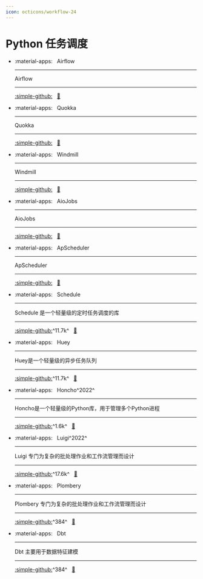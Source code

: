 ```yaml
---
icon: octicons/workflow-24
---
```


# Python 任务调度


<div class="grid cards" markdown>

- :material-apps: &nbsp; Airflow

    ---
    Airflow

    ---
    [:simple-github:](https://github.com/apache/airflow) &nbsp;
    [:bookmark:](https://airflow.apache.org/docs/apache-airflow/stable/index.html)

- :material-apps: &nbsp; Quokka

    ---
    Quokka

    ---
    [:simple-github:](https://github.com/marsupialtail/quokka) &nbsp;
    [:bookmark:](https://marsupialtail.github.io/quokka)

- :material-apps: &nbsp; Windmill

    ---
    Windmill

    ---
    [:simple-github:](https://github.com/windmill-labs/windmill) &nbsp;
    [:bookmark:](https://www.windmill.dev/docs/intro)

- :material-apps: &nbsp; AioJobs

    ---
    AioJobs

    ---
    [:simple-github:](https://github.com/aio-libs/aiojobs) &nbsp;
    [:bookmark:](https://aiojobs.readthedocs.io/en/stable/quickstart.html)

- :material-apps: &nbsp; ApScheduler

    ---
    ApScheduler

    ---
    [:simple-github:](https://github.com/agronholm/apscheduler) &nbsp;
    [:bookmark:](https://apscheduler.readthedocs.io/en/3.x)

- :material-apps: &nbsp; Schedule

    ---
    Schedule 是一个轻量级的定时任务调度的库

    ---
    [:simple-github:](https://github.com/dbader/schedule)^11.7k^ &nbsp;
    [:bookmark:](https://schedule.readthedocs.io/en/stable)

- :material-apps: &nbsp; Huey

    ---
    Huey是一个轻量级的异步任务队列

    ---
    [:simple-github:](https://github.com/coleifer/huey)^11.7k^ &nbsp;
    [:bookmark:](https://huey.readthedocs.io)

- :material-apps: &nbsp; Honcho^2022^

    ---
    Honcho是一个轻量级的Python库，用于管理多个Python进程

    ---
    [:simple-github:](https://github.com/nickstenning/honcho)^1.6k^ &nbsp;
    [:bookmark:](https://honcho.readthedocs.io/en/latest)

- :material-apps: &nbsp; Luigi^2022^

    ---
    Luigi 专门为复杂的批处理作业和工作流管理而设计

    ---
    [:simple-github:](https://github.com/spotify/luigi)^17.6k^ &nbsp;
    [:bookmark:](https://luigi.readthedocs.io/en/stable)

- :material-apps: &nbsp; Plombery

    ---
    Plombery 专门为复杂的批处理作业和工作流管理而设计

    ---
    [:simple-github:](https://github.com/lucafaggianelli/plombery)^384^ &nbsp;
    [:bookmark:](https://lucafaggianelli.com/plombery)

- :material-apps: &nbsp; Dbt

    ---
    Dbt 主要用于数据特征建模

    ---
    [:simple-github:](https://github.com/lucafaggianelli/plombery)^384^ &nbsp;
    [:bookmark:](https://docs.getdbt.com)

</div>
